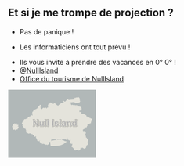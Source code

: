 ## Et si je me trompe de projection ?
- Pas de panique !
* Les informaticiens ont tout prévu !
- Ils vous invite à prendre des vacances en 0° 0° !
- [@NullIsland](https://twitter.com/NullIsland)<!-- .element target="_blank" -->
- [Office du tourisme de NullIsland](http://www.nullisland.com/)<!-- .element target="_blank" -->

![nullisland](images/nullisland.png) <!-- .element style="background-color: #fff" -->

